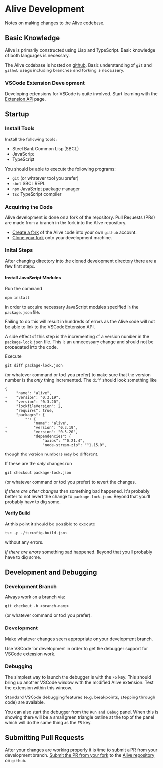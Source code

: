 # Alive Development

Notes on making changes to the Alive codebase.

## Basic Knowledge

Alive is primarily constructed using Lisp and TypeScript.
Basic knowledge of both languages is necessary.

The Alive codebase is hosted on
[github](https://github.com/nobody-famous/alive).
Basic understanding of `git` and `github` usage
including branches and forking is necessary.

### VSCode Extension Development

Developing extensions for VSCode is quite involved.
Start learning with the
[Extension API](https://code.visualstudio.com/api) page.

## Startup

### Install Tools

Install the following tools:
* Steel Bank Common Lisp (SBCL)
* JavaScript
* TypeScript

You should be able to execute the following programs:
* `git` (or whatever tool you prefer)
* `sbcl` SBCL REPL
* `npm` JavaScript package manager
* `tsc` TypeScript compiler

### Acquiring the Code

Alive development is done on a fork of the repository.
Pull Requests (PRs) are made from a branch in the fork
into the Alive repository.

* [Create a fork](https://docs.github.com/en/get-started/quickstart/fork-a-repo)
  of the Alive code into your own `github` account.
* [Clone your fork](https://docs.github.com/en/repositories/creating-and-managing-repositories/cloning-a-repository)
  onto your development machine.

### Inital Steps

After changing directory into the cloned development directory there are a few first steps.

#### Install JavaScript Modules

Run the command
```
npm install
```
in order to acquire necessary JavaScript modules
specified in the `package.json` file.

Failing to do this will result in hundreds of errors
as the Alive code will not be able to link to
the VSCode Extension API.

A side effect of this step is the incrementing of a version number
in the `package-lock.json` file.
This is an unnecessary change and should not be propagated into the code.

Execute
```
git diff package-lock.json
```
(or whatever command or tool you prefer) to make sure that the version number is the _only_ thing incremented.
The `diff` should look something like
```
{
     "name": "alive",
-    "version": "0.3.19",
+    "version": "0.3.20",
     "lockfileVersion": 2,
     "requires": true,
     "packages": {
         "": {
             "name": "alive",
-            "version": "0.3.19",
+            "version": "0.3.20",
             "dependencies": {
                 "axios": "^0.21.4",
                 "node-stream-zip": "^1.15.0",
```
though the version numbers may be different.

If these are the _only_ changes run
```
git checkout package-lock.json
```
(or whatever command or tool you prefer) to revert the changes.

_If there are other changes_ then something bad happened.
It's probably better to not revert the change to `package-lock.json`.
Beyond that you'll probably have to dig some.

#### Verify Build

At this point it should be possible to execute
```
tsc -p ./tsconfig.build.json
```
without any errors.

_If there are errors_ something bad happened.
Beyond that you'll probably have to dig some.

## Development and Debugging

### Development Branch

Always work on a branch via:
```
git checkout -b <branch-name>
```
(or whatever command or tool you prefer).

### Development

Make whatever changes seem appropriate on your development branch.

Use VSCode for development in order to get the debugger support
for VSCode extension work.

### Debugging

The simplest way to launch the debugger is with the `F5` key.
This should bring up another VSCode window with the modified Alive extension.
Test the extension within this window.

Standard VSCode debugging features (e.g. breakpoints, stepping through code) are available.

You can also start the debugger from the `Run and Debug` panel.
When this is showing there will be a small green triangle outline at the top of the panel which will do the same thing as the `F5` key.

## Submitting Pull Requests

After your changes are working properly it is time to submit a PR from your development branch.
[Submit the PR from your fork](https://docs.github.com/en/pull-requests/collaborating-with-pull-requests/proposing-changes-to-your-work-with-pull-requests/creating-a-pull-request-from-a-fork)
to the [Alive repository](https://github.com/nobody-famous/alive) on `github`.
